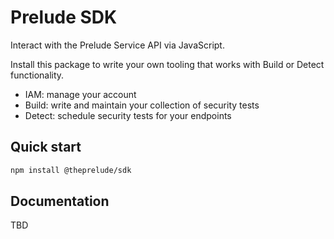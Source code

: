 # Prelude SDK

Interact with the Prelude Service API via JavaScript. 

Install this package to write your own tooling that works with Build or Detect functionality.

- IAM: manage your account
- Build: write and maintain your collection of security tests
- Detect: schedule security tests for your endpoints

## Quick start

```bash
npm install @theprelude/sdk
```

## Documentation 

TBD
